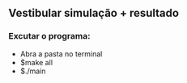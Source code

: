 ## Vestibular simulação + resultado

### Excutar o programa:

- Abra a pasta no terminal
- $make all
- $./main